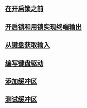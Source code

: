 ## [在开启锁之前](./before-lock)

## [开启锁和用锁实现终端输出](./lock-console)

## [从键盘获取输入](./get-input-from-keyboard)

## [编写键盘驱动](./keybord-driver)

## [添加缓冲区](./buffer-zone)

## [测试缓冲区](./buffer-zone-test)
